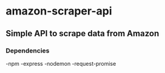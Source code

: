 # amazon-scraper-api

## Simple API to scrape data from Amazon

### Dependencies
-npm
-express
-nodemon
-request-promise
